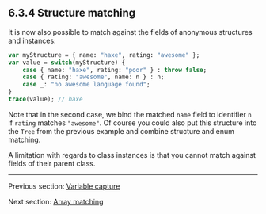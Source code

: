 ## 6.3.4 Structure matching

It is now also possible to match against the fields of anonymous structures and instances:

```haxe
var myStructure = { name: "haxe", rating: "awesome" };
var value = switch(myStructure) {
	case { name: "haxe", rating: "poor" } : throw false;
	case { rating: "awesome", name: n } : n;
	case _: "no awesome language found";
}
trace(value); // haxe
```

Note that in the second case, we bind the matched `name` field to identifier `n` if `rating` matches `"awesome"`. Of course you could also put this structure into the `Tree` from the previous example and combine structure and enum matching.

A limitation with regards to class instances is that you cannot match against fields of their parent class.

---

Previous section: [Variable capture](lf-pattern-matching-variable-capture.md)

Next section: [Array matching](lf-pattern-matching-array.md)